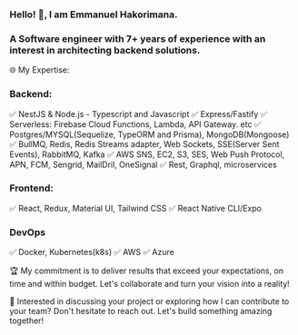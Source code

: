 ### Hello! 👋, I am Emmanuel Hakorimana.
### A Software engineer with 7+ years of experience with an interest in architecting backend solutions.


🌐 My Expertise:

### Backend:

✅ NestJS & Node.js - Typescript and Javascript
✅ Express/Fastify
✅ Serverless: Firebase Cloud Functions, Lambda, API Gateway. etc
✅ Postgres/MYSQL(Sequelize, TypeORM and Prisma), MongoDB(Mongoose)
✅ BullMQ, Redis, Redis Streams adapter, Web Sockets, SSE(Server Sent Events), RabbitMQ, Kafka
✅ AWS SNS, EC2, S3, SES, Web Push Protocol, APN, FCM, Sengrid, MailDril, OneSignal
✅ Rest, Graphql, microservices

### Frontend:

✅ React, Redux, Material UI, Tailwind CSS
✅ React Native CLI/Expo

### DevOps

✅ Docker, Kubernetes(k8s)
✅ AWS
✅ Azure

🏆 My commitment is to deliver results that exceed your expectations, on time and within budget. Let's collaborate and turn your vision into a reality!

💬 Interested in discussing your project or exploring how I can contribute to your team? Don't hesitate to reach out. Let's build something amazing together!
